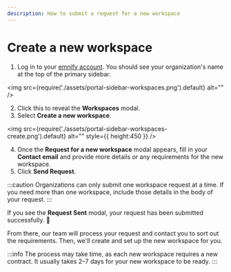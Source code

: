 ```yaml
---
description: How to submit a request for a new workspace
---
```


# Create a new workspace

1. Log in to your [emnify account](https://portal.emnify.com/sign).
You should see your organization's name at the top of the primary sidebar.

<img
  src={require('./assets/portal-sidebar-workspaces.png').default}
  alt=""
/>

2. Click this to reveal the **Workspaces** modal.
3. Select **Create a new workspace**.

<img
  src={require('./assets/portal-sidebar-workspaces-create.png').default}
  alt=""
  style={{ height:450 }}
/>

4. Once the **Request for a new workspace** modal appears, fill in your **Contact email** and provide more details or any requirements for the new workspace.
5. Click **Send Request**.

:::caution
Organizations can only submit one workspace request at a time.
If you need more than one workspace, include those details in the body of your request.
:::

If you see the **Request Sent** modal, your request has been submitted successfully. 🎉

From there, our team will process your request and contact you to sort out the requirements.
Then, we'll create and set up the new workspace for you.

:::info
The process may take time, as each new workspace requires a new contract.
It usually takes 2–7 days for your new workspace to be ready.
:::
